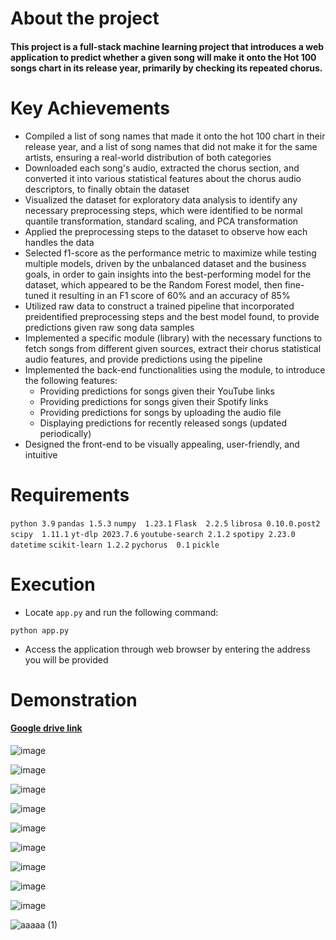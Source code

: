 # About the project
#### This project is a full-stack machine learning project that introduces a web application to predict whether a given song will make it onto the Hot 100 songs chart in its release year, primarily by checking its repeated chorus.

# Key Achievements
* Compiled a list of song names that made it onto the hot 100 chart in their release year, and a list of song names that did not make it for the same artists, ensuring a real-world distribution of both categories
* Downloaded each song's audio, extracted the chorus section, and converted it into various statistical features about the chorus audio descriptors, to finally obtain the dataset
* Visualized the dataset for exploratory data analysis to identify any necessary preprocessing steps, which were identified to be normal quantile transformation, standard scaling, and PCA transformation
* Applied the preprocessing steps to the dataset to observe how each handles the data
* Selected f1-score as the performance metric to maximize while testing multiple models, driven by the unbalanced dataset and the business goals, in order to gain insights into the best-performing model for the dataset, which appeared to be the Random Forest model, then fine-tuned it resulting in an F1 score of 60% and an accuracy of 85%
* Utilized raw data to construct a trained pipeline that incorporated preidentified preprocessing steps and the best model found, to provide predictions given raw song data samples
* Implemented a specific module (library) with the necessary functions to fetch songs from different given sources, extract their chorus statistical audio features, and provide predictions using the pipeline
* Implemented the back-end functionalities using the module, to introduce the following features:
  * Providing predictions for songs given their YouTube links
  * Providing predictions for songs given their Spotify links
  * Providing predictions for songs by uploading the audio file
  * Displaying predictions for recently released songs (updated periodically)
* Designed the front-end to be visually appealing, user-friendly, and intuitive


# Requirements
`python 3.9`
`pandas 1.5.3`
`numpy  1.23.1`
`Flask  2.2.5`
`librosa 0.10.0.post2`
`scipy  1.11.1`
`yt-dlp 2023.7.6`
`youtube-search 2.1.2`
`spotipy 2.23.0`
`datetime`
`scikit-learn 1.2.2`
`pychorus  0.1`
`pickle`

# Execution
* Locate `app.py` and run the following command:
```
python app.py
```
* Access the application through web browser by entering the address you will be provided

# Demonstration
#### [Google drive link](https://drive.google.com/file/d/181MsBU224xY8jPepnMWDMKwGZwOOnzo6/view?usp=sharing)


![image](https://github.com/GalaluddinOwais/Hot-100-or-Not/assets/111979327/c0c8a700-cdb5-4faf-ad01-09e806963960)

![image](https://github.com/GalaluddinOwais/Hot-100-or-Not/assets/111979327/37f370fe-e48f-4a54-9de8-e850df766e8b)

![image](https://github.com/GalaluddinOwais/Hot-100-or-Not/assets/111979327/111e811c-a6de-476d-97a4-af659f7adc0b)

![image](https://github.com/GalaluddinOwais/Hot-100-or-Not/assets/111979327/e1547fde-26d1-4d88-8e57-ce4380c01021)

![image](https://github.com/GalaluddinOwais/Hot-100-or-Not/assets/111979327/781f1026-d6bb-4480-9f03-da055be396a9)

![image](https://github.com/GalaluddinOwais/Hot-100-or-Not/assets/111979327/4ef80f30-85df-49bb-9488-f513a24aab9b)

![image](https://github.com/GalaluddinOwais/Hot-100-or-Not/assets/111979327/a146f64b-ebac-4742-9b3b-32ece1fd7688)

![image](https://github.com/GalaluddinOwais/Hot-100-or-Not/assets/111979327/93dabc5a-2059-4769-bf51-00102c645018)

![image](https://github.com/GalaluddinOwais/Hot-100-or-Not/assets/111979327/46ca09f4-a913-4a4d-9dfa-dbfedef6e2a3)

![aaaaa (1)](https://github.com/GalaluddinOwais/Hot-100-or-Not/assets/111979327/3a5f2cb5-ceaf-422d-b85e-6eb7905467dc)

